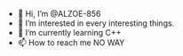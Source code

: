 - 👋 Hi, I’m @ALZOE-856
- 👀 I’m interested in every interesting things.
- 🌱 I’m currently learning C++
- 📫 How to reach me NO WAY 

<!---
ALZOE-856/ALZOE-856 is a ✨ special ✨ repository because its `README.md` (this file) appears on your GitHub profile.
You can click the Preview link to take a look at your changes.
--->
